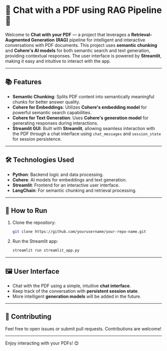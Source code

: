 # 📄 Chat with a PDF using RAG Pipeline 🚀

Welcome to **Chat with your PDF** — a project that leverages a **Retrieval-Augmented Generation (RAG)** pipeline for intelligent and interactive conversations with PDF documents. This project uses **semantic chunking** and **Cohere's AI models** for both semantic search and text generation, providing contextual responses. The user interface is powered by **Streamlit**, making it easy and intuitive to interact with the app.

---

## 📚 Features

- **Semantic Chunking**: Splits PDF content into semantically meaningful chunks for better answer quality.
- **Cohere for Embeddings**: Utilizes **Cohere's embedding model** for powerful semantic search capabilities.
- **Cohere for Text Generation**: Uses **Cohere's generation model** for generating responses during interactions.
- **Streamlit GUI**: Built with **Streamlit**, allowing seamless interaction with the PDF through a chat interface using `chat_messages` and `session_state` for session persistence.

---

## 🛠️ Technologies Used

- **Python**: Backend logic and data processing.
- **Cohere**: AI models for embeddings and text generation.
- **Streamlit**: Frontend for an interactive user interface.
- **LangChain**: For semantic chunking and retrieval processing.

---

## 🚀 How to Run

1. Clone the repository:
   ```bash
   git clone https://github.com/yourusername/your-repo-name.git
   ```
   

2. Run the Streamlit app:
   ```bash
   streamlit run streamlit_app.py
   ```

---

## 🖼️ User Interface

- Chat with the PDF using a simple, intuitive **chat interface**.
- Keep track of the conversation with **persistent session state**.
- More intelligent **generation models** will be added in the future.

---

## 🤝 Contributing

Feel free to open issues or submit pull requests. Contributions are welcome!

---

Enjoy interacting with your PDFs! 😊
